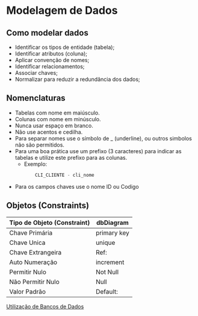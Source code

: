 # Modelagem de Dados

## Como modelar dados

- Identificar os tipos de entidade (tabela);
- Identificar atributos (coluna);
- Aplicar convenção de nomes;
- Identificar relacionamentos;
- Associar chaves;
- Normalizar para reduzir a redundância dos dados;

## Nomenclaturas

- Tabelas com nome em maiúsculo.
- Colunas com nome em minúsculo.
- Nunca usar espaço em branco.
- Não use acentos e cedilha.
- Para separar nomes use o símbolo de _ (underline), ou outros simbolos não são permitidos.
- Para uma boa prática use um prefixo (3 caracteres) para indicar as tabelas e utilize este prefixo para as colunas.
  - Exemplo:
    ```sql
        CLI_CLIENTE - cli_nome
    ```
- Para os campos chaves use o nome ID ou Codigo

## Objetos (Constraints)

| Tipo de Objeto (Constraint) | dbDiagram |
| --------------------------- | --------- |
| Chave Primária | primary key |
| Chave Unica | unique |
| Chave Extrangeira | Ref: |
| Auto Numeração | increment |
| Permitir Nulo | Not Null |
| Não Permitir Nulo | Null |
| Valor Padrão | Default: |


[Utilização de Bancos de Dados](https://survey.stackoverflow.co/2023/#database)
